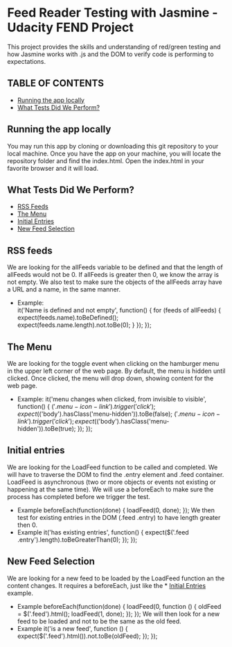 # Feed Reader Testing with Jasmine - Udacity FEND Project
This project provides the skills and understanding of red/green testing and how Jasmine works with .js and the DOM to verify code is performing to expectations.

## TABLE OF CONTENTS
* [Running the app locally](running-the-app-locally)
* [What Tests Did We Perform?](what-tests-did-we-perform?)

## Running the app locally
You may run this app by cloning or downloading this git repository to your local machine. Once you have the app on your machine, you will locate the repository folder and find the index.html. Open the index.html in your favorite browser and it will load.

## What Tests Did We Perform?
* [RSS Feeds](rss-feeds)
* [The Menu](the-menu)
* [Initial Entries](initial-entries)
* [New Feed Selection](new-feed-selection)

## RSS feeds
We are looking for the allFeeds variable to be defined and that the length of allFeeds would not be 0. If allFeeds is greater then 0, we know the array is not empty. We also test to make sure the objects of the allFeeds array have a URL and a name, in the same manner.
* Example:  
it('Name is defined and not empty', function() {
   for (feeds of allFeeds) {
     expect(feeds.name).toBeDefined();
     expect(feeds.name.length).not.toBe(0);
   }
 });
});

## The Menu
We are looking for the toggle event when clicking on the hamburger menu in the upper left corner of the web page. By default, the menu is hidden until clicked. Once clicked, the menu will drop down, showing content for the web page.
* Example:
it('menu changes when clicked, from invisible to visible', function() {
  $('.menu-icon-link').trigger('click');
  expect($('body').hasClass('menu-hidden')).toBe(false);
  $('.menu-icon-link').trigger('click');
  expect($('body').hasClass('menu-hidden')).toBe(true);
});
});

## Initial entries
We are looking for the LoadFeed function to be called and completed. We will have to traverse the DOM to find the .entry element and .feed container. LoadFeed is asynchronous (two or more objects or events not existing or happening at the same time). We will use a beforeEach to make sure the process has completed before we trigger the test.
* Example
beforeEach(function(done) {
  loadFeed(0, done);
});
We then test for existing entries in the DOM (.feed .entry) to have length greater then 0.
* Example
it('has existing entries', function() {
  expect($('.feed .entry').length).toBeGreaterThan(0);
  });
});

## New Feed Selection
We are looking for a new feed to be loaded by the LoadFeed function an the content changes. It requires a beforeEach, just like the * [Initial Entries](initial-entries) example.
* Example
beforeEach(function(done) {
  loadFeed(0, function () {
    oldFeed = $('.feed').html();
    loadFeed(1, done);
  });
});
We will then look for a new feed to be loaded and not to be the same as the old feed.
* Example
it('is a new feed', function () {
  expect($('.feed').html()).not.toBe(oldFeed);
});
});
